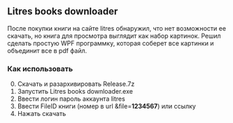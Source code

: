 ## Litres books downloader<br/>
После покупки книги на сайте litres обнаружил, что нет возможности ее скачать, но книга 
для просмотра выглядит как набор картинок. Решил сделать простую WPF программку, которая соберет
все картинки и объединит все в pdf файл.

### Как использовать<br/>
0) Скачать и разархивировать Release.7z<br/>
1) Запустить Litres books downloader.exe<br/>
2) Ввести логин пароль аккаунта litres<br/>
3) Ввести FileID книги (номер в url &file=**1234567**) или ссылку<br/>
4) Нажать скачать
